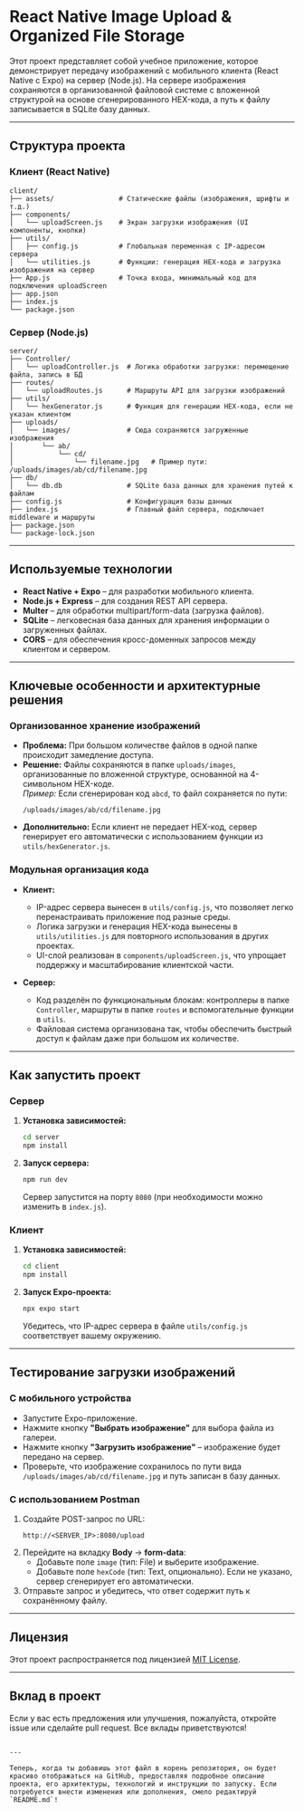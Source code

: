 # React Native Image Upload & Organized File Storage

Этот проект представляет собой учебное приложение, которое демонстрирует передачу изображений с мобильного клиента (React Native с Expo) на сервер (Node.js). На сервере изображения сохраняются в организованной файловой системе с вложенной структурой на основе сгенерированного HEX-кода, а путь к файлу записывается в SQLite базу данных.

---

## Структура проекта

### Клиент (React Native)
```
client/
├── assets/                # Статические файлы (изображения, шрифты и т.д.)
├── components/
│   └── uploadScreen.js    # Экран загрузки изображения (UI компоненты, кнопки)
├── utils/
│   ├── config.js          # Глобальная переменная с IP-адресом сервера
│   └── utilities.js       # Функции: генерация HEX-кода и загрузка изображения на сервер
├── App.js                 # Точка входа, минимальный код для подключения uploadScreen
├── app.json
├── index.js
└── package.json
```

### Сервер (Node.js)
```
server/
├── Controller/
│   └── uploadController.js  # Логика обработки загрузки: перемещение файла, запись в БД
├── routes/
│   └── uploadRoutes.js      # Маршруты API для загрузки изображений
├── utils/
│   └── hexGenerator.js      # Функция для генерации HEX-кода, если не указан клиентом
├── uploads/
│   └── images/              # Сюда сохраняются загруженные изображения
│       └── ab/
│           └── cd/
│               └── filename.jpg   # Пример пути: /uploads/images/ab/cd/filename.jpg
├── db/
│   └── db.db                # SQLite база данных для хранения путей к файлам
├── config.js                # Конфигурация базы данных
├── index.js                 # Главный файл сервера, подключает middleware и маршруты
├── package.json
└── package-lock.json
```

---

## Используемые технологии

- **React Native + Expo** – для разработки мобильного клиента.
- **Node.js + Express** – для создания REST API сервера.
- **Multer** – для обработки multipart/form-data (загрузка файлов).
- **SQLite** – легковесная база данных для хранения информации о загруженных файлах.
- **CORS** – для обеспечения кросс-доменных запросов между клиентом и сервером.

---

## Ключевые особенности и архитектурные решения

### Организованное хранение изображений
- **Проблема:** При большом количестве файлов в одной папке происходит замедление доступа.
- **Решение:** Файлы сохраняются в папке `uploads/images`, организованные по вложенной структуре, основанной на 4-символьном HEX-коде.  
  *Пример:* Если сгенерирован код `abcd`, то файл сохраняется по пути:
  ```
  /uploads/images/ab/cd/filename.jpg
  ```
- **Дополнительно:** Если клиент не передает HEX-код, сервер генерирует его автоматически с использованием функции из `utils/hexGenerator.js`.

### Модульная организация кода
- **Клиент:**  
  - IP-адрес сервера вынесен в `utils/config.js`, что позволяет легко перенастраивать приложение под разные среды.
  - Логика загрузки и генерация HEX-кода вынесены в `utils/utilities.js` для повторного использования в других проектах.
  - UI-слой реализован в `components/uploadScreen.js`, что упрощает поддержку и масштабирование клиентской части.
  
- **Сервер:**  
  - Код разделён по функциональным блокам: контроллеры в папке `Controller`, маршруты в папке `routes` и вспомогательные функции в `utils`.
  - Файловая система организована так, чтобы обеспечить быстрый доступ к файлам даже при большом их количестве.

---

## Как запустить проект

### Сервер

1. **Установка зависимостей:**
   ```bash
   cd server
   npm install
   ```

2. **Запуск сервера:**
   ```bash
   npm run dev
   ```
   Сервер запустится на порту `8080` (при необходимости можно изменить в `index.js`).

### Клиент

1. **Установка зависимостей:**
   ```bash
   cd client
   npm install
   ```

2. **Запуск Expo-проекта:**
   ```bash
   npx expo start
   ```
   Убедитесь, что IP-адрес сервера в файле `utils/config.js` соответствует вашему окружению.

---

## Тестирование загрузки изображений

### С мобильного устройства
- Запустите Expo-приложение.
- Нажмите кнопку **"Выбрать изображение"** для выбора файла из галереи.
- Нажмите кнопку **"Загрузить изображение"** – изображение будет передано на сервер.
- Проверьте, что изображение сохранилось по пути вида `/uploads/images/ab/cd/filename.jpg` и путь записан в базу данных.

### С использованием Postman
1. Создайте POST-запрос по URL:  
   ```
   http://<SERVER_IP>:8080/upload
   ```
2. Перейдите на вкладку **Body** → **form-data**:
   - Добавьте поле `image` (тип: File) и выберите изображение.
   - Добавьте поле `hexCode` (тип: Text, опционально). Если не указано, сервер сгенерирует его автоматически.
3. Отправьте запрос и убедитесь, что ответ содержит путь к сохранённому файлу.

---

## Лицензия

Этот проект распространяется под лицензией [MIT License](LICENSE).

---

## Вклад в проект

Если у вас есть предложения или улучшения, пожалуйста, откройте issue или сделайте pull request. Все вклады приветствуются!
```

---

Теперь, когда ты добавишь этот файл в корень репозитория, он будет красиво отображаться на GitHub, предоставляя подробное описание проекта, его архитектуры, технологий и инструкции по запуску. Если потребуется внести изменения или дополнения, смело редактируй `README.md`!